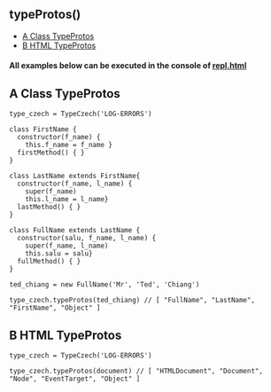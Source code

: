 
## typeProtos() 
  -  [A Class TypeProtos](#A)
  -  [B HTML TypeProtos](#B)

#### All examples below can be executed in the console of [repl.html](../../test-collection/repl.html)

## A Class TypeProtos<a name="A"></a>

```
type_czech = TypeCzech('LOG-ERRORS')

class FirstName { 
  constructor(f_name) { 
    this.f_name = f_name }
  firstMethod() { }
}

class LastName extends FirstName{  
  constructor(f_name, l_name) {
    super(f_name) 
    this.l_name = l_name}
  lastMethod() { }
}

class FullName extends LastName {
  constructor(salu, f_name, l_name) {
    super(f_name, l_name) 
    this.salu = salu}
  fullMethod() { }
}

ted_chiang = new FullName('Mr', 'Ted', 'Chiang')

type_czech.typeProtos(ted_chiang) // [ "FullName", "LastName", "FirstName", "Object" ]
```




## B HTML TypeProtos<a name="B"></a>

```
type_czech = TypeCzech('LOG-ERRORS')

type_czech.typeProtos(document) // [ "HTMLDocument", "Document", "Node", "EventTarget", "Object" ]
```



